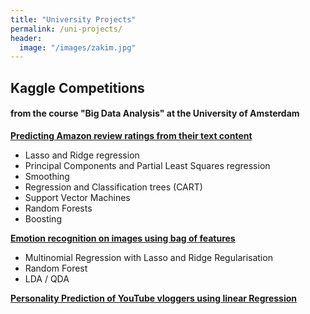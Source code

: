 ```yaml
---
title: "University Projects"
permalink: /uni-projects/
header:
  image: "/images/zakim.jpg"
---
```



## Kaggle Competitions
#### from the course "Big Data Analysis" at the University of Amsterdam


[**Predicting Amazon review ratings from their text content**](https://www.kaggle.com/glaswasser/baby-reviews-elise-tom-alex-group-5-round-2)
* Lasso and Ridge regression
* Principal Components and Partial Least Squares regression
* Smoothing
* Regression and Classification trees (CART)
* Support Vector Machines
* Random Forests
* Boosting




[**Emotion recognition on images using bag of features**](https://www.kaggle.com/glaswasser/emotion-recognition-t5-alexander-cathelijne-final)
* Multinomial Regression with Lasso and Ridge Regularisation
* Random Forest
* LDA / QDA




[**Personality Prediction of YouTube vloggers using linear Regression**](https://www.kaggle.com/glaswasser/notebook-bertlich-arja-heinz-team-2)


